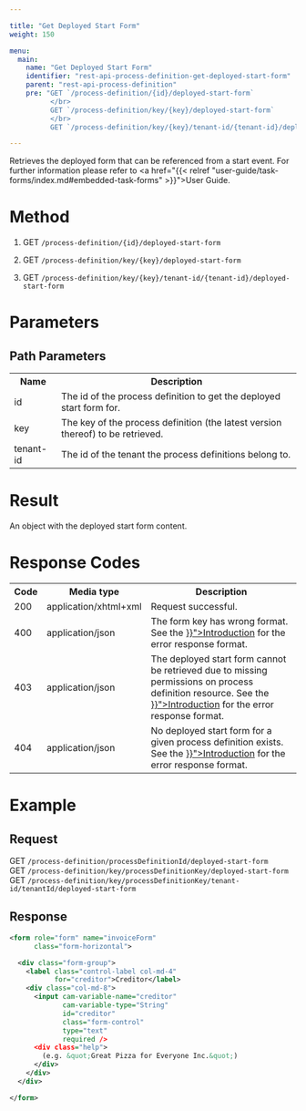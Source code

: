 ```yaml
---

title: "Get Deployed Start Form"
weight: 150

menu:
  main:
    name: "Get Deployed Start Form"
    identifier: "rest-api-process-definition-get-deployed-start-form"
    parent: "rest-api-process-definition"
    pre: "GET `/process-definition/{id}/deployed-start-form`
          </br>
          GET `/process-definition/key/{key}/deployed-start-form`
          </br>
          GET `/process-definition/key/{key}/tenant-id/{tenant-id}/deployed-start-form`"

---
```


Retrieves the deployed form that can be referenced from a start event. For further information please refer to 
<a href="{{< relref "user-guide/task-forms/index.md#embedded-task-forms" >}}">User Guide</a>.


# Method

1. GET `/process-definition/{id}/deployed-start-form`

2. GET `/process-definition/key/{key}/deployed-start-form`

3. GET `/process-definition/key/{key}/tenant-id/{tenant-id}/deployed-start-form`



# Parameters

## Path Parameters

<table class="table table-striped">
  <tr>
    <th>Name</th>
    <th>Description</th>
  </tr>
  <tr>
    <td>id</td>
    <td>The id of the process definition to get the deployed start form for.</td>
  </tr>
  <tr>
    <td>key</td>
    <td>The key of the process definition (the latest version thereof) to be retrieved.</td>
  </tr>
  <tr>
    <td>tenant-id</td>
    <td>The id of the tenant the process definitions belong to.</td>
  </tr>
</table>

# Result

An object with the deployed start form content.

# Response Codes

<table class="table table-striped">
  <tr>
    <th>Code</th>
    <th>Media type</th>
    <th>Description</th>
  </tr>
  <tr>
    <td>200</td>
    <td>application/xhtml+xml</td>
    <td>Request successful.</td>
  </tr>
   <tr>
    <td>400</td>
    <td>application/json</td>
    <td>The form key has wrong format.
    See the <a href="{{< relref "reference/rest/overview/index.md#error-handling" >}}">Introduction</a>
    for the error response format.</td>
  </tr>
  <tr>
    <td>403</td>
    <td>application/json</td>
    <td>The deployed start form cannot be retrieved due to missing permissions on process definition resource. 
    See the <a href="{{< relref "reference/rest/overview/index.md#error-handling" >}}">Introduction</a> 
    for the error response format.</td>
  </tr>
  <tr>
    <td>404</td>
    <td>application/json</td>
    <td>No deployed start form for a given process definition exists. 
    See the <a href="{{< relref "reference/rest/overview/index.md#error-handling" >}}">Introduction</a> 
    for the error response format.</td>
  </tr>
</table>

# Example

## Request

GET `/process-definition/processDefinitionId/deployed-start-form` <br>
GET `/process-definition/key/processDefinitionKey/deployed-start-form` <br>
GET `/process-definition/key/processDefinitionKey/tenant-id/tenantId/deployed-start-form`

## Response

```xml
<form role="form" name="invoiceForm"
      class="form-horizontal">

  <div class="form-group">
    <label class="control-label col-md-4"
           for="creditor">Creditor</label>
    <div class="col-md-8">
      <input cam-variable-name="creditor"
             cam-variable-type="String"
             id="creditor"
             class="form-control"
             type="text"
             required />
      <div class="help">
        (e.g. &quot;Great Pizza for Everyone Inc.&quot;)
      </div>
    </div>
  </div>

</form>
```
